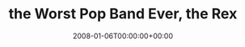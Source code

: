 ---
templateKey: event
guid: 089416e1-6eab-11ea-99c5-002590d1d1b0
date: 2008-01-06T00:00:00+00:00
eventTime: '7-9pm'
title: the Worst Pop Band Ever, the Rex
artist: the Worst Pop Band Ever
city: Toronto
venue: the Rex
group: Tim Shia
---